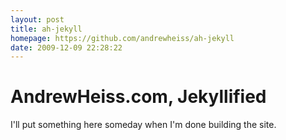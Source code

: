 ```yaml
---
layout: post
title: ah-jekyll
homepage: https://github.com/andrewheiss/ah-jekyll
date: 2009-12-09 22:28:22
---
```

# AndrewHeiss.com, Jekyllified #

I'll put something here someday when I'm done building the site.
